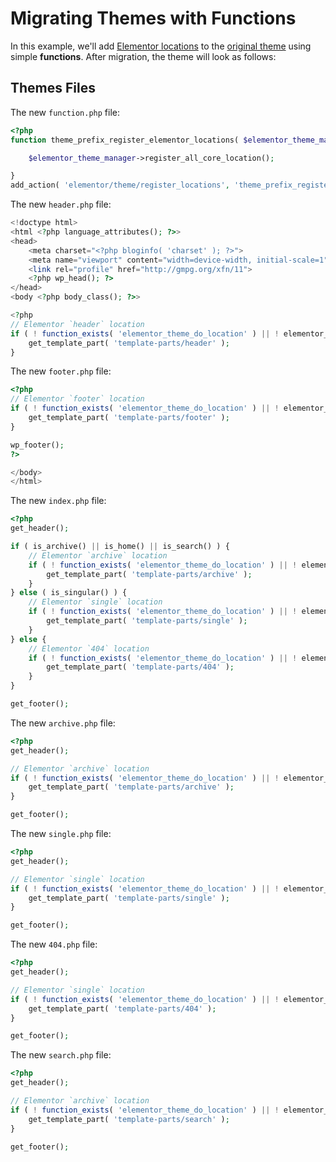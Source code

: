 # Migrating Themes with Functions

In this example, we'll add [Elementor locations](./theme-locations) to the [original theme](./original-theme) using simple **functions**. After migration, the theme will look as follows:

## Themes Files

The new `function.php` file:

```php
<?php
function theme_prefix_register_elementor_locations( $elementor_theme_manager ) {

	$elementor_theme_manager->register_all_core_location();

}
add_action( 'elementor/theme/register_locations', 'theme_prefix_register_elementor_locations' );
```

The new `header.php` file:

```php
<!doctype html>
<html <?php language_attributes(); ?>>
<head>
	<meta charset="<?php bloginfo( 'charset' ); ?>">
	<meta name="viewport" content="width=device-width, initial-scale=1">
	<link rel="profile" href="http://gmpg.org/xfn/11">
	<?php wp_head(); ?>
</head>
<body <?php body_class(); ?>>

<?php
// Elementor `header` location
if ( ! function_exists( 'elementor_theme_do_location' ) || ! elementor_theme_do_location( 'header' ) ) {
	get_template_part( 'template-parts/header' );
}
```

The new `footer.php` file:

```php
<?php
// Elementor `footer` location
if ( ! function_exists( 'elementor_theme_do_location' ) || ! elementor_theme_do_location( 'footer' ) ) {
	get_template_part( 'template-parts/footer' );
}

wp_footer();
?>

</body>
</html>
```

The new `index.php` file:

```php
<?php
get_header();

if ( is_archive() || is_home() || is_search() ) {
	// Elementor `archive` location
	if ( ! function_exists( 'elementor_theme_do_location' ) || ! elementor_theme_do_location( 'archive' ) ) {
		get_template_part( 'template-parts/archive' );
	}
} else ( is_singular() ) {
	// Elementor `single` location
	if ( ! function_exists( 'elementor_theme_do_location' ) || ! elementor_theme_do_location( 'single' ) ) {
		get_template_part( 'template-parts/single' );
	}
} else {
	// Elementor `404` location
	if ( ! function_exists( 'elementor_theme_do_location' ) || ! elementor_theme_do_location( 'single' ) ) {
		get_template_part( 'template-parts/404' );
	}
}

get_footer();
```

The new `archive.php` file:

```php
<?php
get_header();

// Elementor `archive` location
if ( ! function_exists( 'elementor_theme_do_location' ) || ! elementor_theme_do_location( 'archive' ) ) {
	get_template_part( 'template-parts/archive' );
}

get_footer();
```

The new `single.php` file:

```php
<?php
get_header();

// Elementor `single` location
if ( ! function_exists( 'elementor_theme_do_location' ) || ! elementor_theme_do_location( 'single' ) ) {
	get_template_part( 'template-parts/single' );
}

get_footer();
```

The new `404.php` file:

```php
<?php
get_header();

// Elementor `single` location
if ( ! function_exists( 'elementor_theme_do_location' ) || ! elementor_theme_do_location( 'single' ) ) {
	get_template_part( 'template-parts/404' );
}

get_footer();
```

The new `search.php` file:

```php
<?php
get_header();

// Elementor `archive` location
if ( ! function_exists( 'elementor_theme_do_location' ) || ! elementor_theme_do_location( 'archive' ) ) {
	get_template_part( 'template-parts/search' );
}

get_footer();
```
